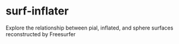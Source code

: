 surf-inflater
=============

Explore the relationship between pial, inflated, and sphere surfaces reconstructed by Freesurfer
